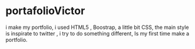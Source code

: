 # portafolioVictor
i make my portfolio, i used HTML5 , Boostrap, a little bit CSS, the main style is inspirate to twitter , i try to do something different, Is my first time make a portfolio. 
